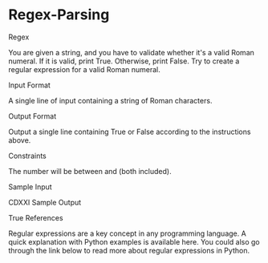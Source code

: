 # Regex-Parsing
Regex 

You are given a string, and you have to validate whether it's a valid Roman numeral. If it is valid, print True. Otherwise, print False. Try to create a regular expression for a valid Roman numeral.

Input Format

A single line of input containing a string of Roman characters.

Output Format

Output a single line containing True or False according to the instructions above.

Constraints

The number will be between  and  (both included).

Sample Input

CDXXI
Sample Output

True
References

Regular expressions are a key concept in any programming language. A quick explanation with Python examples is available here. You could also go through the link below to read more about regular expressions in Python.
